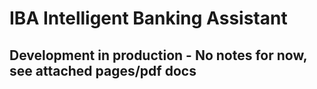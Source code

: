 # IBA Intelligent Banking Assistant 

## Development in production - No notes for now, see attached pages/pdf docs



